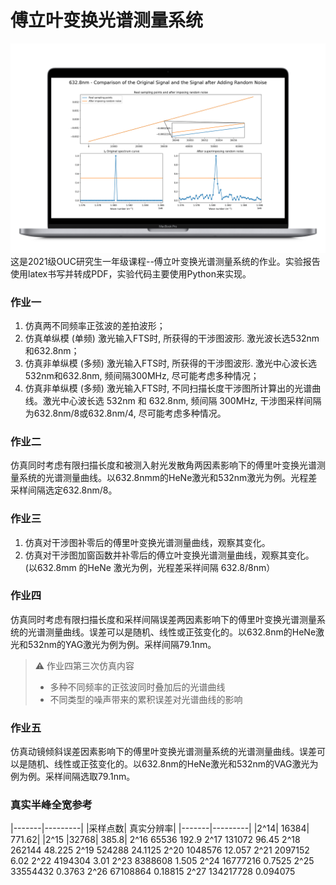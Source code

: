 # 傅立叶变换光谱测量系统
![](https://github.com/HuangRunHua/Fourier-transform-spectrum-measurement-system/blob/main/cover.png)
这是2021级OUC研究生一年级课程--傅立叶变换光谱测量系统的作业。实验报告使用latex书写并转成PDF，实验代码主要使用Python来实现。
 
### 作业一
1. 仿真两不同频率正弦波的差拍波形；
2. 仿真单纵模 (单频) 激光输入FTS时, 所获得的干涉图波形. 激光波长选532nm和632.8nm；
3. 仿真非单纵模 (多频) 激光输入FTS时, 所获得的干涉图波形. 激光中心波长选532nm和632.8nm, 频间隔300MHz, 尽可能考虑多种情况；
4. 仿真非单纵模 (多频) 激光输入FTS时, 不同扫描长度干涉图所计算出的光谱曲线。激光中心波长选 532nm 和 632.8nm, 频间隔 300MHz, 干涉图采样间隔为632.8nm/8或632.8nm/4, 尽可能考虑多种情况。

### 作业二
仿真同时考虑有限扫描长度和被测入射光发散角两因素影响下的傅里叶变换光谱测量系统的光谱测量曲线。以632.8nmm的HeNe激光和532nm激光为例。光程差采样间隔选定632.8nm/8。

### 作业三
1. 仿真对干涉图补零后的傅里叶变换光谱测量曲线，观察其变化。
2. 仿真对干涉图加窗函数并补零后的傅立叶变换光谱测量曲线，观察其变化。
(以632.8mm 的HeNe 激光为例，光程差采祥间隔 632.8/8nm）

### 作业四
仿真同时考虑有限扫描长度和采样间隔误差两因素影响下的傅里叶变换光谱测量系统的光谱测量曲线。误差可以是随机、线性或正弦变化的。以632.8nm的HeNe激光和532nm的YAG激光为例为例。采样间隔79.1nm。
> ⚠️ 作业四第三次仿真内容
>  - 多种不同频率的正弦波同时叠加后的光谱曲线
>  - 不同类型的噪声带来的累积误差对光谱曲线的影响

### 作业五
仿真动镜倾斜误差因素影响下的傅里叶变换光谱测量系统的光谱测量曲线。误差可以是随机、线性或正弦变化的。以632.8nm的HeNe激光和532nm的VAG激光为例为例。采样间隔选取79.1nm。

### 真实半峰全宽参考
|-------|---------|
|采样点数|	真实分辨率|
|-------|---------|
|2^14| 16384|	771.62|
|2^15 |32768|	385.8|
2^16 65536	192.9
2^17 131072	96.45
2^18 262144	48.225
2^19 524288	24.1125
2^20 1048576	12.057
2^21 2097152	6.02
2^22 4194304	3.01
2^23 8388608	1.505
2^24 16777216	0.7525
2^25 33554432	0.3763
2^26 67108864	0.18815
2^27 134217728	0.094075





